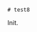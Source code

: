                                                                                                                                                                                                                                                                                                                                                                                                                                # test8

Init.
